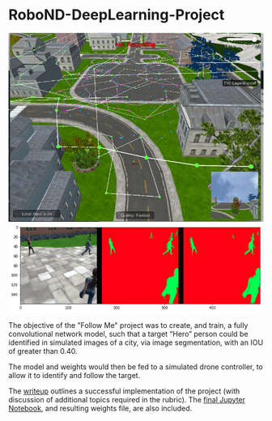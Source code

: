 # RoboND-DeepLearning-Project

![Data Recording path](followme_image1.png)
![Image segmentation](followme_image2.png)

The objective of the "Follow Me" project was to create, and train, a fully convolutional network model, such that a target “Hero” person could be identified in simulated images of a city, via image segmentation, with an IOU of greater than 0.40.

The model and weights would then be fed to a simulated drone controller, to allow it to identify and follow the target.

The [writeup](writeup.pdf) outlines a successful implementation of the project (with discussion of additional topics required in the rubric). The [final Jupyter Notebook](code/model_training.ipynb), and resulting weights file, are also included.

